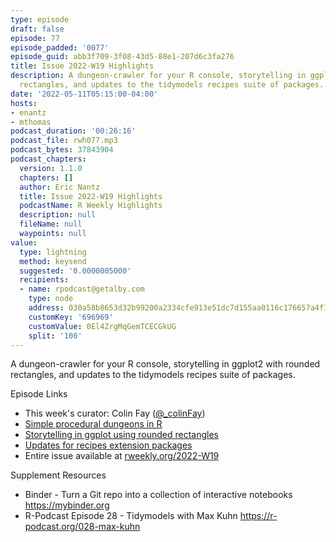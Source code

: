 ```yaml
---
type: episode
draft: false
episode: 77
episode_padded: '0077'
episode_guid: abb3f709-3f08-43d5-88e1-207d6c3fa276
title: Issue 2022-W19 Highlights
description: A dungeon-crawler for your R console, storytelling in ggplot2 with rounded
  rectangles, and updates to the tidymodels recipes suite of packages.
date: '2022-05-11T05:15:00-04:00'
hosts:
- enantz
- mthomas
podcast_duration: '00:26:16'
podcast_file: rwh077.mp3
podcast_bytes: 37843904
podcast_chapters:
  version: 1.1.0
  chapters: []
  author: Eric Nantz
  title: Issue 2022-W19 Highlights
  podcastName: R Weekly Highlights
  description: null
  fileName: null
  waypoints: null
value:
  type: lightning
  method: keysend
  suggested: '0.0000005000'
  recipients:
  - name: rpodcast@getalby.com
    type: node
    address: 030a58b8653d32b99200a2334cfe913e51dc7d155aa0116c176657a4f1722677a3
    customKey: '696969'
    customValue: 0El4ZrgMqGemTCECGkUG
    split: '100'
---
```

A dungeon-crawler for your R console, storytelling in ggplot2 with rounded rectangles, and updates to the tidymodels recipes suite of packages.

Episode Links

-   This week's curator: Colin Fay (<a href="https://twitter.com/_colinfay" rel="nofollow">@_colinFay</a>)
-   <a href="https://www.rostrum.blog/2022/05/01/dungeon/" rel="nofollow">Simple procedural dungeons in R</a>
-   <a href="https://albert-rapp.de/post/2022-05-01-use-grobs-to-get-rounded-corners/" rel="nofollow">Storytelling in ggplot using rounded rectangles</a>
-   <a href="https://www.tidyverse.org/blog/2022/05/recipes-update-05-20222/" rel="nofollow">Updates for recipes extension packages</a>
-   Entire issue available at <a href="https://rweekly.org/2022-W19.html" rel="nofollow">rweekly.org/2022-W19</a>

Supplement Resources

-   Binder - Turn a Git repo into a collection of interactive notebooks <a href="https://mybinder.org" rel="nofollow">https://mybinder.org</a>
-   R-Podcast Episode 28 - Tidymodels with Max Kuhn <a href="https://r-podcast.org/028-max-kuhn" rel="nofollow">https://r-podcast.org/028-max-kuhn</a>

